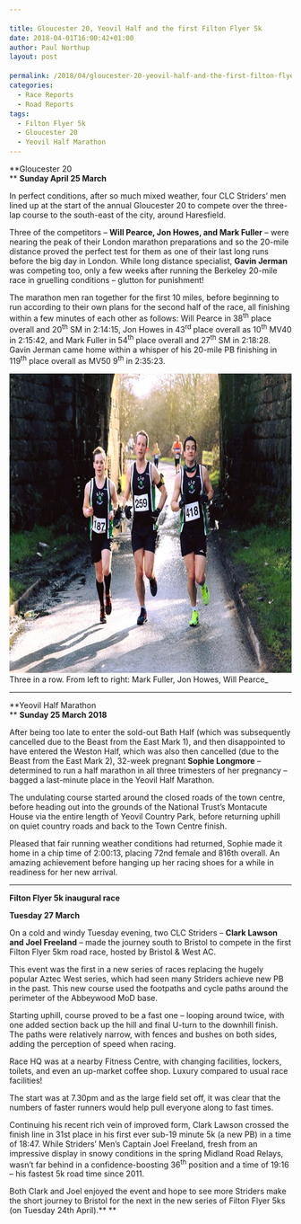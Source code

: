```yaml
---

title: Gloucester 20, Yeovil Half and the first Filton Flyer 5k
date: 2018-04-01T16:00:42+01:00
author: Paul Northup
layout: post

permalink: /2018/04/gloucester-20-yeovil-half-and-the-first-filton-flyer-5k/
categories:
  - Race Reports
  - Road Reports
tags:
  - Filton Flyer 5k
  - Gloucester 20
  - Yeovil Half Marathon
---
```

**Gloucester 20  
** **Sunday April 25 March**

In perfect conditions, after so much mixed weather, four CLC Striders’ men lined up at the start of the annual Gloucester 20 to compete over the three-lap course to the south-east of the city, around Haresfield.

Three of the competitors – **Will Pearce, Jon Howes, and Mark Fuller** – were nearing the peak of their London marathon preparations and so the 20-mile distance proved the perfect test for them as one of their last long runs before the big day in London. While long distance specialist, **Gavin Jerman** was competing too, only a few weeks after running the Berkeley 20-mile race in gruelling conditions – glutton for punishment!

The marathon men ran together for the first 10 miles, before beginning to run according to their own plans for the second half of the race, all finishing within a few minutes of each other as follows: Will Pearce in 38<sup>th</sup> place overall and 20<sup>th</sup> SM in 2:14:15, Jon Howes in 43<sup>rd </sup>place overall as 10<sup>th</sup> MV40 in 2:15:42, and Mark Fuller in 54<sup>th</sup> place overall and 27<sup>th</sup> SM in 2:18:28. Gavin Jerman came home within a whisper of his 20-mile PB finishing in 119<sup>th</sup> place overall as MV50 9<sup>th</sup> in 2:35:23.

<img src="/images/2018/04/three-in-glos-20-25.3.18.jpg" alt="three-in glos-20-25.3.18" width="800" height="533" >Three in a row. From left to right: Mark Fuller, Jon Howes, Will Pearce_ 

* * *

**Yeovil Half Marathon  
** **Sunday 25 March 2018**

After being too late to enter the sold-out Bath Half (which was subsequently cancelled due to the Beast from the East Mark 1), and then disappointed to have entered the Weston Half, which was also then cancelled (due to the Beast from the East Mark 2), 32-week pregnant **Sophie Longmore** – determined to run a half marathon in all three trimesters of her pregnancy – bagged a last-minute place in the Yeovil Half Marathon.

The undulating course started around the closed roads of the town centre, before heading out into the grounds of the National Trust’s Montacute House via the entire length of Yeovil Country Park, before returning uphill on quiet country roads and back to the Town Centre finish.

Pleased that fair running weather conditions had returned, Sophie made it home in a chip time of 2:00:13, placing 72nd female and 816th overall. An amazing achievement before hanging up her racing shoes for a while in readiness for her new arrival.

* * *

**Filton Flyer 5k inaugural race**

**Tuesday 27 March**

On a cold and windy Tuesday evening, two CLC Striders – **Clark Lawson and Joel Freeland** – made the journey south to Bristol to compete in the first Filton Flyer 5km road race, hosted by Bristol & West AC.

This event was the first in a new series of races replacing the hugely popular Aztec West series, which had seen many Striders achieve new PB in the past. This new course used the footpaths and cycle paths around the perimeter of the Abbeywood MoD base.

Starting uphill, course proved to be a fast one – looping around twice, with one added section back up the hill and final U-turn to the downhill finish. The paths were relatively narrow, with fences and bushes on both sides, adding the perception of speed when racing.

Race HQ was at a nearby Fitness Centre, with changing facilities, lockers, toilets, and even an up-market coffee shop. Luxury compared to usual race facilities!

The start was at 7.30pm and as the large field set off, it was clear that the numbers of faster runners would help pull everyone along to fast times.

Continuing his recent rich vein of improved form, Clark Lawson crossed the finish line in 31st place in his first ever sub-19 minute 5k (a new PB) in a time of 18:47. While Striders’ Men’s Captain Joel Freeland, fresh from an impressive display in snowy conditions in the spring Midland Road Relays, wasn’t far behind in a confidence-boosting 36<sup>th</sup> position and a time of 19:16 – his fastest 5k road time since 2011.

Both Clark and Joel enjoyed the event and hope to see more Striders make the short journey to Bristol for the next in the new series of Filton Flyer 5ks (on Tuesday 24th April).** **